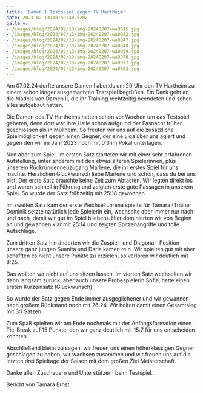 ```yaml
---
title: 'Damen I Testspiel gegen TV Hartheim'
date: 2024-02-13T18:59:48.520Z
gallery:
- /images/blog/2024/02/13/img-20240207-wa0015.jpg
- /images/blog/2024/02/13/img-20240207-wa0032.jpg
- /images/blog/2024/02/13/img-20240207-wa0047.jpg
- /images/blog/2024/02/13/img-20240207-wa0048.jpg
- /images/blog/2024/02/13/img-20240207-wa0059.jpg
- /images/blog/2024/02/13/img-20240207-wa0070.jpg
- /images/blog/2024/02/13/img-20240207-wa0077.jpg
- /images/blog/2024/02/13/img-20240207-wa0083.jpg
---
```

Am 07.02.24 durfte unsere Damen I abends um 20 Uhr den TV Hartheim zu einem schon länger ausgemachten Testspiel begrüßen. Ein Dank geht an die Mädels von Damen II, die ihr Training rechtzeitig beendeten und schon alles aufgebaut hatten. 

Die Damen des TV Hartheims hatten schon vor Wochen um das Testspiel gebeten, denn dort war ihre Halle schon aufgrund der Fasnacht früher geschlossen als in Müllheim. So freuten wir uns auf die zusätzliche Spielmöglichkeit gegen einen Gegner, der eine Liga über uns agiert und gegen den wir im Jahr 2023 noch mit 0:3 im Pokal unterlagen. 

Nun aber zum Spiel. Im ersten Satz starteten wir mit einer sehr erfahrenen Aufstellung, unter anderem mit den etwas älteren Spielerinnen, plus unserem Rückrundenneuzugang Marlene, die ihr erstes Spiel für uns machte. Herzlichen Glückwunsch liebe Marlene und schön, dass du bei uns bist. Der erste Satz brauchte keine Zeit zum Abtasten. Wir legten direkt los und waren schnell in Führung und zeigten erste gute Passagen in unserem Spiel. So wurde der Satz frühzeitig mit 25:18 gewonnen. 

Im zweiten Satz kam der erste Wechsel Lorena spielte für Tamara (Trainer Dominik setzte natürlich jede Spielerin ein, wechselte aber immer nur nach und nach, damit wir gut im Spiel blieben). Hier dominierten wir von Beginn an und gewannen klar mit 25:14 und zeigten Spitzenangriffe und tolle Aufschläge. 

Zum dritten Satz hin änderten wir die Zuspiel- und Diagonal- Position unsere ganz jungen Suanita und Daria kamen rein. Wir spielten gut mit aber schafften es nicht unsere Punkte zu erzielen, so verloren wir deutlich mit 8:25. 

Das wollten wir nicht auf uns sitzen lassen. Im vierten Satz wechselten wir dann langsam zurück, aber auch unsere Probespielerin Sofia, hatte einen ersten Kurzeinsatz (Glückwunsch). 

So wurde der Satz gegen Ende immer ausgeglichener und wir gewannen nach großem Rückstand noch mit 26:24. Wir holten damit einen Gesamtsieg mit 3:1 Sätzen. 

Zum Spaß spielten wir am Ende nochmals mit der Anfangsformation einen Tie-Break auf 15 Punkte, den wir ganz deutlich mit 15:7 für uns entscheiden konnten. 

Abschließend bleibt zu sagen, wir freuen uns einen höherklassigen Gegner geschlagen zu haben, wir wachsen zusammen und wir freuen uns auf die letzten drei Spieltage der Saison mit dem großen Ziel Meisterschaft. 

Danke allen Zuschauern und Unterstützern beim Testspiel. 

Bericht von Tamara Ernst 


